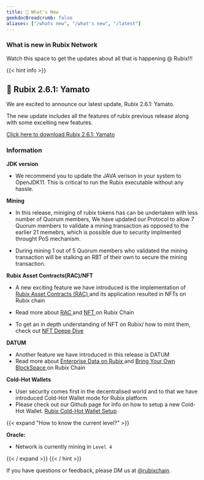 ```yaml
---
title: 📣 What's New 
geekdocBreadcrumb: false
aliases: ["/whats new", "/what's new", "/latest"]
---
```



### What is new in Rubix Network

 Watch this space to get the updates about all that is happening @ Rubix!!!

{{< hint info >}}

## 🎉 Rubix 2.6.1: Yamato

We are excited to announce our latest update, Rubix 2.6.1: Yamato.

The new update includes all the features of rubix previous release along with some exceiting new features.
<!-- This new update transforms the way tokens are used on our platform. We introduce faster token transfers with less number of quorums (Only 5 out of 7 quorums have to sign), pledging/un-pledging of tokens to enforce PoP to the next level of accurate tracking of token transfers with improved security, enhanced authentication using secp256k1 parameterized ECDSA key pairs, and transaction validation. -->

<a href ="https://github.com/rubixchain/rubixnetwork/releases/tag/2.6.1"> Click here to download Rubix 2.6.1: Yamato </a>

### Information 

**JDK version**

- We recommend you to update the JAVA verison in your system to OpenJDK11. This is critical to run the Rubix executable without any hassle.

**Mining**

- In this release, miniging of rubix tokens has can be undertaken with less number of Quorum members, We have updated our Protocol to allow 7 Quorum members to validate a mining transaction as opposed to the earlier 21 memebrs, which is possible due to security implmented throught PoS mechanism.

- During mining 1 out of 5 Quorum members who validated the mining transaction will be stalking an RBT of their own to secure the mining transaction.

**Rubix Asset Contracts(RAC)/NFT**

- A new exciting feature we have introduced is the implementation of <a href ="https://learn.rubix.net/rac/"> Rubix Asset Contracts (RAC) </a>  and its application resulted in NFTs on Rubix chain

- Read more about <a href ="https://learn.rubix.net/rac/"> RAC </a>  and <a href ="https://learn.rubix.net/nft/"> NFT </a> on Rubix Chain

- To get an in depth understanding of NFT on Rubix/ how to mint them, check out <a href ="https://learn.rubix.net/nft-deep-dive/"> NFT Deepe Dive </a>

**DATUM**

- Another feature we have introduced in this release is DATUM
- Read more about <a href ="https://learn.rubix.net/datum/"> Enterprise Data on Rubix </a>  and <a href ="https://learn.rubix.net/blockspace/"> Bring Your Own BlockSpace </a> on Rubix Chain

**Cold-Hot Wallets**

- User security comes first in the decentralised world and to that we have introduced Cold-Hot Wallet mode for Rubix platform
- Please check out our Github page for Info on how to setup a new Cold-Hot Wallet.  <a href ="https://github.com/rubixchain/rubixnetwork/blob/master/Rubix%20Cold-Hot%20wallet%20Installation%20Instructions.pdf"> Rubix Cold-Hot Wallet Setup </a>

{{< expand "How to know the current level?" >}}

**Oracle:**

- Network is currently mining in `Level 4`

{{< / expand >}}
{{< / hint >}}

If you have questions or feedback, please DM us at [@rubixchain](http://twitter.com/rubixChain).
